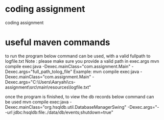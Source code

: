 # coding assignment
coding assignment


# useful maven commands

to run the program below command can be used, with a valid fullpath to logfile.txt
Note : please make sure you provide a valid path in exec.args
mvn compile exec:java -Dexec.mainClass="com.assignment.Main" -Dexec.args="full_path_tolog_file"
Example: mvn compile exec:java -Dexec.mainClass="com.assignment.Main" -Dexec.args="C:\Users\Aaryahi\cs-assignment\src\main\resources\logfile.txt"

once the program is finished, to view the db records below command can be used 
mvn compile exec:java -Dexec.mainClass="org.hsqldb.util.DatabaseManagerSwing" -Dexec.args="--url jdbc:hsqldb:file:./data/db/events;shutdown=true"
